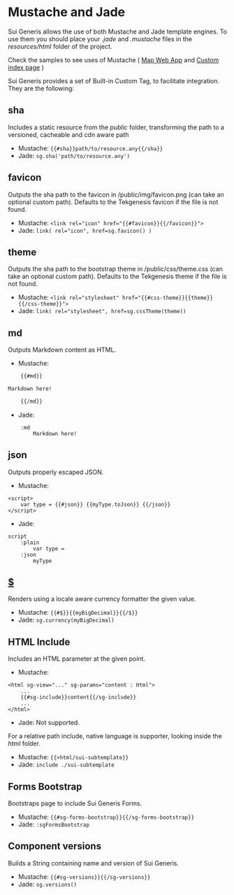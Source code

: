 # Mustache and Jade
Sui Generis allows the use of both Mustache and Jade template engines. To use them you should place your _.jade_ and _.mustache_ files in the _resources/html_ folder of the project.

Check the samples to see uses of Mustache ( [Map Web App](samples/web.html) and  [Custom index page](samples/custom-index.html) )

Sui Generis provides a set of Built-in Custom Tag, to facilitate integration.
They are the following:

## sha

Includes a static resource from the *public* folder, transforming the path to a versioned, cacheable and cdn aware path

* Mustache: `{{#sha}}path/to/resource.any{{/sha}}`
* Jade: `sg.sha('path/to/resource.any')`

## favicon

Outputs the sha path to the favicon in /public/img/favicon.png (can take an optional custom path). Defaults to the Tekgenesis favicon if the file is not found. 

* Mustache: `<link rel="icon" href="{{#favicon}}{{/favicon}}">`
* Jade: `link( rel="icon", href=sg.favicon() )`

## theme

Outputs the sha path to the bootstrap theme in /public/css/theme.css (can take an optional custom path). Defaults to the Tekgenesis theme if the file is not found.

* Mustache: `<link rel="stylesheet" href="{{#css-theme}}{{theme}}{{/css-theme}}">`
* Jade: `link( rel="stylesheet", href=sg.cssTheme(theme))`

## md

Outputs Markdown content as HTML.

* Mustache: 

```html
    {{#md}}

Markdown here!

    {{/md}}
```

* Jade: 

```
	:md 
		Markdown here!
```

## json

Outputs properly escaped JSON.

* Mustache: 
```
<script>
	var type = {{#json}} {{myType.toJson}} {{/json}}
</script>
```
* Jade: 
```
script
    :plain
        var type =
    :json
        myType
```

## <a name="currency_formatter"></a> [$](#currency_formatter)

Renders using a locale aware currency formatter the given value.

* Mustache: `{{#$}}{{myBigDecimal}}{{/$}}`
* Jade: `sg.currency(myBigDecimal)`

## HTML Include

Includes an HTML parameter at the given point.

* Mustache: 
```
<html sg-view="..." sg-params="content : Html">
	...
	{{#sg-include}}content{{/sg-include}}
	...
</html>
```
* Jade: Not supported.

For a relative path include, native language is supporter, looking inside the *html* folder.

* Mustache: `{{>html/sui-subtemplate}}`
* Jade: `include ./sui-subtemplate`

## Forms Bootstrap

Bootstraps page to include Sui Generis Forms.

* Mustache: `{{#sg-forms-bootstrap}}{{/sg-forms-bootstrap}}`
* Jade: `:sgFormsBootstrap`

## Component versions

Builds a String containing name and version of Sui Generis.

* Mustache: `{{#sg-versions}}{{/sg-versions}}`
* Jade: `sg.versions()`


